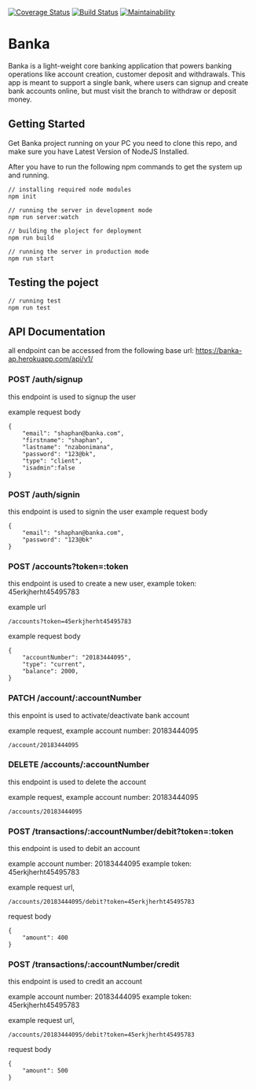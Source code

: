 [![Coverage Status](https://coveralls.io/repos/github/chaphan/banka/badge.svg)](https://coveralls.io/github/chaphan/banka) [![Build Status](https://travis-ci.org/chaphan/banka.svg?branch=develop)](https://travis-ci.org/chaphan/banka) [![Maintainability](https://api.codeclimate.com/v1/badges/ac136a7dbfdd7bce1962/maintainability)](https://codeclimate.com/github/chaphan/banka/maintainability)

# Banka

Banka is a light-weight core banking application that powers banking operations like account creation, customer deposit and withdrawals. This app is meant to support a single bank, where users can signup and create bank accounts online, but must visit the branch to withdraw or deposit money.

## Getting Started
Get Banka project running on your PC you need to clone this repo, and make sure you have Latest Version of NodeJS Installed.

After you have to run the following npm commands to get the system up and running.

```
// installing required node modules
npm init

// running the server in development mode
npm run server:watch

// building the ploject for deployment
npm run build

// running the server in production mode
npm run start
```

## Testing the poject

```
// running test
npm run test
```

## API Documentation

all endpoint can be accessed from the following base url:
https://banka-ap.herokuapp.com/api/v1/

### POST /auth/signup
this endpoint is used to signup the user

example request body
```
{
	"email": "shaphan@banka.com",
	"firstname": "shaphan",
	"lastname": "nzabonimana",
	"password": "123@bk",
	"type": "client",
	"isadmin":false
}
```


### POST /auth/signin
this endpoint is used to signin the user
example request body
```
{
	"email": "shaphan@banka.com",
	"password": "123@bk"
}
```

### POST /accounts?token=:token
this endpoint is used to create a new user, example token: 45erkjherht45495783

example url

```
/accounts?token=45erkjherht45495783
```

example request body

```
{
	"accountNumber": "20183444095",
    "type": "current",
    "balance": 2000,
}
```


### PATCH /account/:accountNumber
this enpoint is used to activate/deactivate bank account

example request, example account number: 20183444095 
```
/account/20183444095
```

### DELETE /accounts/:accountNumber
this endpoint is used to delete the account

example request, example account number: 20183444095
```
/accounts/20183444095
```

### POST /transactions/:accountNumber/debit?token=:token
this endpoint is used to debit an account

example account number: 20183444095
example token: 45erkjherht45495783

example request url, 
```
/accounts/20183444095/debit?token=45erkjherht45495783
```

request body
```
{
	"amount": 400
}
```



### POST /transactions/:accountNumber/credit
this endpoint is used to credit an account

example account number: 20183444095
example token: 45erkjherht45495783

example request url, 
```
/accounts/20183444095/debit?token=45erkjherht45495783
```

request body
```
{
	"amount": 500
}
```
